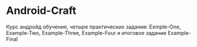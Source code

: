 # Android-Craft
Курс андройд обучения, четыре практических задания: Exmple-One, Example-Two, Example-Three, Example-Four и итоговое задание Example-Final
